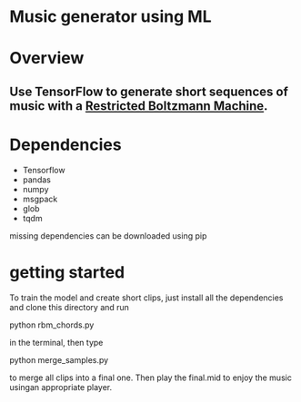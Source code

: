 # Music generator using ML


# Overview
## Use TensorFlow to generate short sequences of music with a [Restricted Boltzmann Machine](http://deeplearning4j.org/restrictedboltzmannmachine.html). 

# Dependencies

* Tensorflow
* pandas
* numpy
* msgpack
* glob
* tqdm 

missing dependencies can be downloaded using pip

# getting started

To train the model and create short clips, just install all the dependencies and clone this directory and run 

python rbm_chords.py

in the terminal, then 
type

python merge_samples.py

to merge all clips into a final one. Then play the final.mid to enjoy the music usingan appropriate player.
